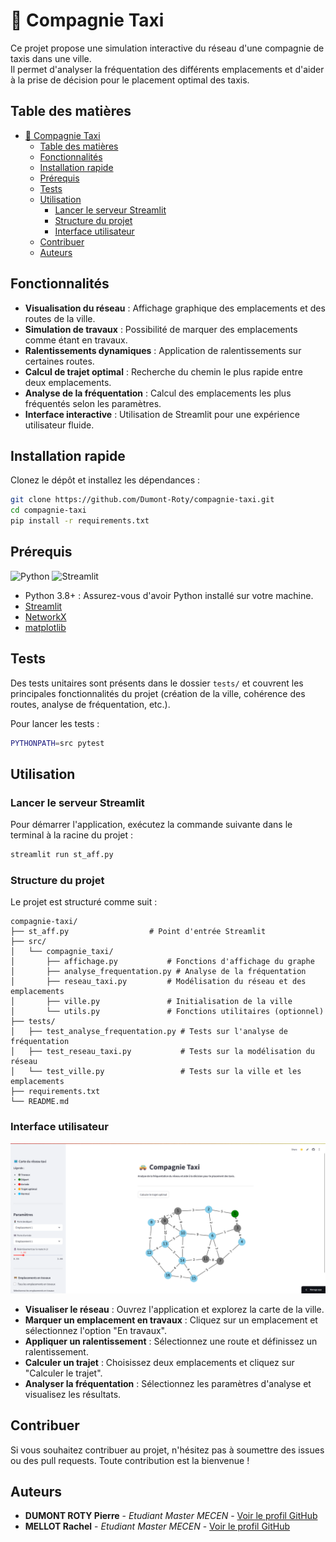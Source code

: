 # 🚕 Compagnie Taxi

Ce projet propose une simulation interactive du réseau d'une compagnie de taxis dans une ville.  
Il permet d'analyser la fréquentation des différents emplacements et d'aider à la prise de décision pour le placement optimal des taxis.

## Table des matières

- [🚕 Compagnie Taxi](#-compagnie-taxi)
  - [Table des matières](#table-des-matières)
  - [Fonctionnalités](#fonctionnalités)
  - [Installation rapide](#installation-rapide)
  - [Prérequis](#prérequis)
  - [Tests](#tests)
  - [Utilisation](#utilisation)
    - [Lancer le serveur Streamlit](#lancer-le-serveur-streamlit)
    - [Structure du projet](#structure-du-projet)
    - [Interface utilisateur](#interface-utilisateur)
  - [Contribuer](#contribuer)
  - [Auteurs](#auteurs)

## Fonctionnalités

- **Visualisation du réseau** : Affichage graphique des emplacements et des routes de la ville.
- **Simulation de travaux** : Possibilité de marquer des emplacements comme étant en travaux.
- **Ralentissements dynamiques** : Application de ralentissements sur certaines routes.
- **Calcul de trajet optimal** : Recherche du chemin le plus rapide entre deux emplacements.
- **Analyse de la fréquentation** : Calcul des emplacements les plus fréquentés selon les paramètres.
- **Interface interactive** : Utilisation de Streamlit pour une expérience utilisateur fluide.

## Installation rapide

Clonez le dépôt et installez les dépendances :

```bash
git clone https://github.com/Dumont-Roty/compagnie-taxi.git
cd compagnie-taxi
pip install -r requirements.txt
```

## Prérequis

![Python](https://img.shields.io/badge/python-3.8%2B-blue)
![Streamlit](https://img.shields.io/badge/streamlit-%E2%9C%94-green)

- Python 3.8+ : Assurez-vous d'avoir Python installé sur votre machine.
- [Streamlit](https://streamlit.io/)
- [NetworkX](https://networkx.org/)
- [matplotlib](https://matplotlib.org/)

## Tests

Des tests unitaires sont présents dans le dossier `tests/` et couvrent les principales fonctionnalités du projet (création de la ville, cohérence des routes, analyse de fréquentation, etc.).

Pour lancer les tests :

```bash
PYTHONPATH=src pytest
```

## Utilisation

### Lancer le serveur Streamlit

Pour démarrer l'application, exécutez la commande suivante dans le terminal à la racine du projet :

```bash
streamlit run st_aff.py
```

### Structure du projet

Le projet est structuré comme suit :

```text
compagnie-taxi/
├── st_aff.py                  # Point d'entrée Streamlit
├── src/
│   └── compagnie_taxi/
│       ├── affichage.py           # Fonctions d'affichage du graphe
│       ├── analyse_frequentation.py # Analyse de la fréquentation
│       ├── reseau_taxi.py         # Modélisation du réseau et des emplacements
│       ├── ville.py               # Initialisation de la ville
│       └── utils.py               # Fonctions utilitaires (optionnel)
├── tests/
│   ├── test_analyse_frequentation.py # Tests sur l'analyse de fréquentation
│   ├── test_reseau_taxi.py           # Tests sur la modélisation du réseau
│   └── test_ville.py                 # Tests sur la ville et les emplacements
├── requirements.txt
└── README.md
```

### Interface utilisateur

![Aperçu de l'application](exemple.png)

- **Visualiser le réseau** : Ouvrez l'application et explorez la carte de la ville.
- **Marquer un emplacement en travaux** : Cliquez sur un emplacement et sélectionnez l'option "En travaux".
- **Appliquer un ralentissement** : Sélectionnez une route et définissez un ralentissement.
- **Calculer un trajet** : Choisissez deux emplacements et cliquez sur "Calculer le trajet".
- **Analyser la fréquentation** : Sélectionnez les paramètres d'analyse et visualisez les résultats.

## Contribuer

Si vous souhaitez contribuer au projet, n'hésitez pas à soumettre des issues ou des pull requests. Toute contribution est la bienvenue !

## Auteurs

- **DUMONT ROTY Pierre** - *Etudiant Master MECEN* - [Voir le profil GitHub](https://github.com/Dumont-Roty)
- **MELLOT Rachel** - *Etudiant Master MECEN* - [Voir le profil GitHub](https://github.com/RachelMellot)
